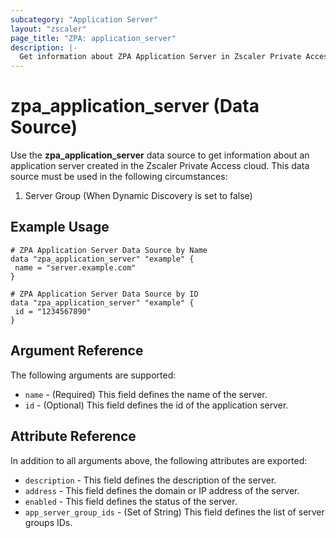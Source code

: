 ```yaml
---
subcategory: "Application Server"
layout: "zscaler"
page_title: "ZPA: application_server"
description: |-
  Get information about ZPA Application Server in Zscaler Private Access cloud.
---
```


# zpa_application_server (Data Source)

Use the **zpa_application_server** data source to get information about an application server created in the Zscaler Private Access cloud. This data source must be used in the following circumstances:

1. Server Group (When Dynamic Discovery is set to false)

## Example Usage

```hcl
# ZPA Application Server Data Source by Name
data "zpa_application_server" "example" {
 name = "server.example.com"
}
```

```hcl
# ZPA Application Server Data Source by ID
data "zpa_application_server" "example" {
 id = "1234567890"
}
```

## Argument Reference

The following arguments are supported:

* `name` - (Required) This field defines the name of the server.
* `id` - (Optional) This field defines the id of the application server.

## Attribute Reference

In addition to all arguments above, the following attributes are exported:

* `description` - This field defines the description of the server.
* `address` - This field defines the domain or IP address of the server.
* `enabled` - This field defines the status of the server.
* `app_server_group_ids` - (Set of String) This field defines the list of server groups IDs.
